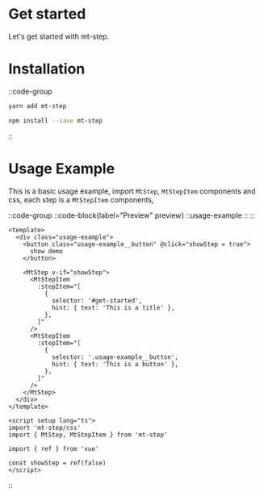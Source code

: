 # Get started

Let's get started with mt-step.

# Installation

::code-group
  ```bash [Yarn]
  yarn add mt-step
  ```
  ```bash [NPM]
  npm install --save mt-step
  ```
::
<br />

# Usage Example
This is a basic usage example, import `MtStep`, `MtStepItem` components and css, each step is a `MtStepItem` components, 

::code-group
  ::code-block{label="Preview" preview}
    ::usage-example
    ::
  ::
  ```vue [Code]
  <template>
    <div class="usage-example">
      <button class="usage-example__button" @click="showStep = true">
        show demo
      </button>
  
      <MtStep v-if="showStep">
        <MtStepItem
          :stepItem="[
            {
              selector: '#get-started',
              hint: { text: 'This is a title' },
            },
          ]"
        />
        <MtStepItem
          :stepItem="[
            {
              selector: '.usage-example__button',
              hint: { text: 'This is a button' },
            },
          ]"
        />
      </MtStep>
    </div>
  </template>

  <script setup lang="ts">
  import 'mt-step/css'
  import { MtStep, MtStepItem } from 'mt-step'

  import { ref } from 'vue'

  const showStep = ref(false)
  </script>
  ```
::
